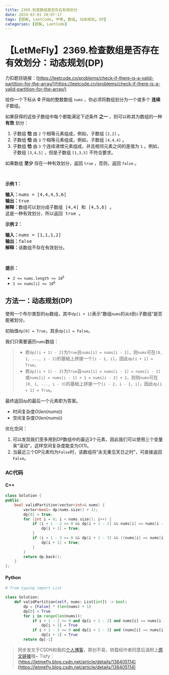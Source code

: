 ```yaml
---
title: 2369.检查数组是否存在有效划分
date: 2024-03-01 20:07:17
tags: [题解, LeetCode, 中等, 数组, 动态规划, DP]
categories: [题解, LeetCode]
---
```


# 【LetMeFly】2369.检查数组是否存在有效划分：动态规划(DP)

力扣题目链接：[https://leetcode.cn/problems/check-if-there-is-a-valid-partition-for-the-array/](https://leetcode.cn/problems/check-if-there-is-a-valid-partition-for-the-array/)

<p>给你一个下标从 <strong>0</strong> 开始的整数数组 <code>nums</code> ，你必须将数组划分为一个或多个 <strong>连续</strong> 子数组。</p>

<p>如果获得的这些子数组中每个都能满足下述条件<strong> 之一</strong> ，则可以称其为数组的一种 <strong>有效</strong> 划分：</p>

<ol>
	<li>子数组 <strong>恰</strong> 由 <code>2</code> 个相等元素组成，例如，子数组 <code>[2,2]</code> 。</li>
	<li>子数组 <strong>恰</strong> 由 <code>3</code> 个相等元素组成，例如，子数组 <code>[4,4,4]</code> 。</li>
	<li>子数组 <strong>恰</strong> 由 <code>3</code> 个连续递增元素组成，并且相邻元素之间的差值为 <code>1</code> 。例如，子数组 <code>[3,4,5]</code> ，但是子数组 <code>[1,3,5]</code> 不符合要求。</li>
</ol>

<p>如果数组 <strong>至少</strong> 存在一种有效划分，返回 <code>true</code><em> </em>，否则，返回 <code>false</code> 。</p>

<p>&nbsp;</p>

<p><strong>示例 1：</strong></p>

<pre>
<strong>输入：</strong>nums = [4,4,4,5,6]
<strong>输出：</strong>true
<strong>解释：</strong>数组可以划分成子数组 [4,4] 和 [4,5,6] 。
这是一种有效划分，所以返回 true 。
</pre>

<p><strong>示例 2：</strong></p>

<pre>
<strong>输入：</strong>nums = [1,1,1,2]
<strong>输出：</strong>false
<strong>解释：</strong>该数组不存在有效划分。
</pre>

<p>&nbsp;</p>

<p><strong>提示：</strong></p>

<ul>
	<li><code>2 &lt;= nums.length &lt;= 10<sup>5</sup></code></li>
	<li><code>1 &lt;= nums[i] &lt;= 10<sup>6</sup></code></li>
</ul>


    
## 方法一：动态规划(DP)

使用一个布尔类型的```dp```数组，其中```dp[i + 1]```表示“数组```nums```的从```0```到```i```子数组”是否能被划分。

初始值```dp[0] = True```，其余```dp[i] = False```。

我们只需要遍历```nums```数组：

> + 若```dp[(i + 1) - 2]```为```True```且```nums[i] = nums[i - 1]```，则```nums```可在```[0, 1, ..., i - 2]```的基础上拼接一个```[i - 1, i]```，因此```dp[i + 1] = True```。
> + 若```dp[(i + 1) - 3]```为```True```且```nums[i] = nums[i - 1] = nums[i - 2]```或```nums[i] = nums[i - 1] + 1 = nums[i - 2] + 2```，则则```nums```可在```[0, 1, ..., i - 3]```的基础上拼接一个```[i - 2, i - 1, i]```，因此```dp[i + 1] = True```。

最终返回```dp```的最后一个元素即为答案。

+ 时间复杂度$O(len(nums))$
+ 空间复杂度$O(len(nums))$

优化空间：

1. 可以发现我们至多用到DP数组中的最近3个元素，因此我们可以使用三个变量来“滚动”，这样空间复杂度能变为$O(1)$。
2. 当最近三个DP元素均为```False```时，该数组将“永无重见天日之时”，可直接返回```False```。

### AC代码

#### C++

```cpp
class Solution {
public:
    bool validPartition(vector<int>& nums) {
        vector<bool> dp(nums.size() + 1);
        dp[0] = true;
        for (int i = 0; i < nums.size(); i++) {
            if (i + 1 - 2 >= 0 && dp[i + 1 - 2] && nums[i] == nums[i - 1]) {
                dp[i + 1] = true;
            }
            if (i + 1 - 3 >= 0 && dp[i + 1 - 3] && ((nums[i] == nums[i - 1] && nums[i] == nums[i - 2] || nums[i] == nums[i - 1] + 1 && nums[i] == nums[i - 2] + 2))) {
                dp[i + 1] = true;
            }
        }
        return dp.back();
    }
};
```

#### Python

```python
# from typing import List

class Solution:
    def validPartition(self, nums: List[int]) -> bool:
        dp = [False] * (len(nums) + 1)
        dp[0] = True
        for i in range(len(nums)):
            if i + 1 - 2 >= 0 and dp[i + 1 - 2] and nums[i] == nums[i - 1]:
                dp[i + 1] = True
            if i + 1 - 3 >= 0 and dp[i + 1 - 3] and (nums[i] == nums[i - 1] == nums[i - 2] or nums[i] == nums[i - 1] + 1 == nums[i - 2] + 2):
                dp[i + 1] = True
        return dp[-1]
```

> 同步发文于CSDN和我的[个人博客](https://blog.letmefly.xyz/)，原创不易，转载经作者同意后请附上[原文链接](https://blog.letmefly.xyz/2024/03/01/LeetCode%202369.%E6%A3%80%E6%9F%A5%E6%95%B0%E7%BB%84%E6%98%AF%E5%90%A6%E5%AD%98%E5%9C%A8%E6%9C%89%E6%95%88%E5%88%92%E5%88%86/)哦~
> Tisfy：[https://letmefly.blog.csdn.net/article/details/136405114](https://letmefly.blog.csdn.net/article/details/136405114)
